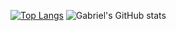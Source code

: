 [![Top Langs](https://github-readme-stats.vercel.app/api/top-langs/?username=gmrques&layout=donut&theme=shadow_blue)](https://github.com/gmrques/github-readme-stats)
![Gabriel's GitHub stats](https://github-readme-stats.vercel.app/api?username=gmrques&show_icons=true&theme=shadow_blue)

<!--
**gbbgalvao/gbbgalvao** is a ✨ _special_ ✨ repository because its `README.md` (this file) appears on your GitHub profile.

Here are some ideas to get you started:

- 🔭 I’m currently working on ...
- 🌱 I’m currently learning ...
- 👯 I’m looking to collaborate on ...
- 🤔 I’m looking for help with ...
- 💬 Ask me about ...
- 📫 How to reach me: ...
- 😄 Pronouns: ...
- ⚡ Fun fact: ...
-->
